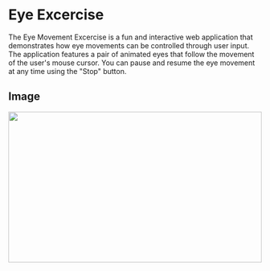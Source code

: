 # Eye Excercise
The Eye Movement Excercise is a fun and interactive web application that demonstrates how eye movements can be controlled through user input. The application features a pair of animated eyes that follow the movement of the user's mouse cursor. You can pause and resume the eye movement at any time using the "Stop" button.

## Image
<img src="https://github.com/bhavyac18/eye-excercise/assets/53191128/6c4fb02c-98be-4478-81da-3942038d8a36" width="100%" height="300px">

